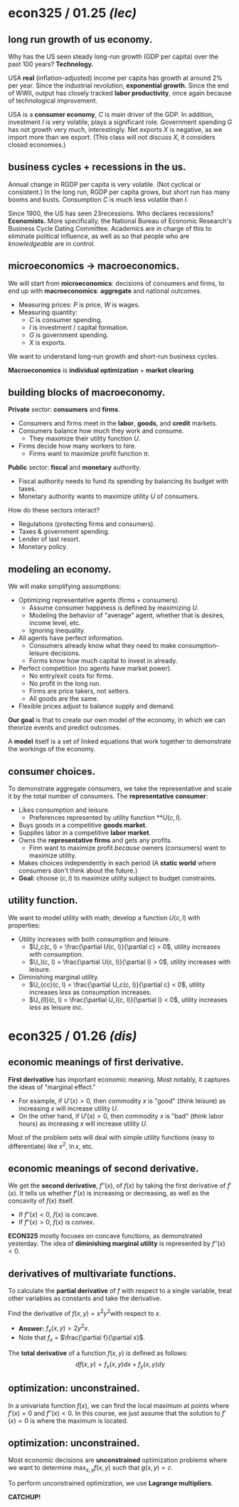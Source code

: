 # econ325 / 01.25 *(lec)*

## long run growth of us economy.

Why has the US seen steady long-run growth (GDP per capita) over the past 100 years? **Technology.**

USA **real** (inflation-adjusted) income per capita has growth at around $2\%$ per year. Since the industrial revolution, **exponential growth**. Since the end of WWII, output has closely tracked **labor productivity**, once again because of technological improvement.

USA is a **consumer economy**, $C$ is main driver of the GDP. In addition, investment $I$ is very volatile, plays a significant role. Government spending $G$ has not growth very much, interestingly. Net exports $X$ is negative, as we import more than we export. (This class will not discuss $X$​, it considers closed economies.)

## business cycles + recessions in the us.

Annual change in RGDP per capita is very volatile. (Not cyclical or consistent.) In the long run, RGDP per capita grows, but short run has many booms and busts. Consumption $C$ is much less volatile than $I$​.

Since 1900, the US has seen $23$​ recessions. Who declares recessions? **Economists.** More specifically, the National Bureau of Economic Research's Business Cycle Dating Committee. Academics are in charge of this to eliminate political influence, as well as so that people who are *knowledgeable* are in control.

## microeconomics $\rightarrow$ macroeconomics.

We will start from **microeconomics**: decisions of consumers and firms, to end up with **macroeconomics**: **aggregate** and national outcomes.

- Measuring prices: $P$ is price, $W$ is wages.
- Measuring quantity: 
  - $C$ is consumer spending.
  - $I$ is investment / capital formation.
  - $G$ is government spending.
  - $X$ is exports.

We want to understand long-run growth and short-run business cycles.

**Macroeconomics** is **individual optimization** $+$ **market clearing**.

## building blocks of macroeconomy.

**Private** sector: **consumers** and **firms**.

- Consumers and firms meet in the **labor**, **goods**, and **credit** markets. 
- Consumers balance how much they work and consume. 
  - They maximize their utility function $U$.
- Firms decide how many workers to hire. 
  - Firms want to maximize profit function $\pi$.

**Public** sector: **fiscal** and **monetary** authority.

- Fiscal authority needs to fund its spending by balancing its budget with taxes.
- Monetary authority wants to maximize utility $U$ of consumers.

How do these sectors interact?

- Regulations (protecting firms and consumers).
- Taxes & government spending.
- Lender of last resort.
- Monetary policy.

## modeling an economy.

We will make simplifying assumptions:

- Optimizing representative agents (firms + consumers).
  - Assume consumer happiness is defined by maximizing $U$.
  - Modeling the behavior of "average" agent, whether that is desires, income level, etc.
  - Ignoring inequality.
- All agents have perfect information.
  - Consumers already know what they need to make consumption-leisure decisions.
  - Forms know how much capital to invest in already.
- Perfect competition (no agents have market power).
  - No entry/exit costs for firms.
  - No profit in the long run.
  - Firms are price takers, not setters.
  - All goods are the same.
- Flexible prices adjust to balance supply and demand.

**Our goal** is that to create our own model of the economy, in which we can theorize events and predict outcomes.

A **model** itself is a set of linked equations that work together to demonstrate the workings of the economy.

## consumer choices.

To demonstrate aggregate consumers, we take the representative and scale it by the total number of consumers. The **representative consumer**:

- Likes consumption and leisure. 
  - Preferences represented by utility function **$U(c, l)$​.
- Buys goods in a competitive **goods market**.
- Supplies labor in a competitive **labor market**.
- Owns the **representative firms** and gets any profits.
  - Firm want to maximize profit *because* owners (consumers) want to maximize utility.
- Makes choices independently in each period (A **static world** where consumers don't think about the future.)
- **Goal:** choose $(c, l)$​​ to maximize utility subject to budget constraints.

## utility function.

We want to model utility with math; develop a function $U(c, l)$ with properties:

- Utility increases with both consumption and leisure.
  - $U_c(c, l) = \frac{\partial U(c, l)}{\partial c} > 0$​, utility increases with consumption.
  - $U_l(c, l) = \frac{\partial U(c, l)}{\partial l} > 0$, utility increases with leisure.
- Diminishing marginal utility.
  - $U_{cc}(c, l) = \frac{\partial U_c(c, l)}{\partial c} < 0$​, utility increases *less* as consumption increases.
  - $U_{ll}(c, l) = \frac{\partial U_l(c, l)}{\partial l} < 0$, utility increases *less* as leisure inc.

# econ325 / 01.26 *(dis)*

## economic meanings of first derivative.

**First derivative** has important economic meaning. Most notably, it captures the ideas of "marginal effect."

- For example, if $U'(x) > 0$, then commodity $x$ is "good" (think leisure) as increasing $x$ will increase utility $U$.
- On the other hand, if $U'(x) > 0$, then commodity $x$ is "bad" (think labor hours) as increasing $x$ will increase utility $U$​.

Most of the problem sets will deal with simple utility functions (easy to differentiate) like $x^2$, $\ln x$, etc.

## economic meanings of second derivative.

We get the **second derivative**, $f''(x)$, of $f(x)$ by taking the first derivative of $f'(x)$. It tells us whether $f'(x)$ is increasing or decreasing, as well as the concavity of $f(x)$ itself.

- If $f''(x) < 0$, $f(x)$ is concave.
- If $f''(x) > 0$, $f(x)$ is convex.

**ECON325** mostly focuses on concave functions, as demonstrated yesterday. The idea of **diminishing marginal utility** is represented by $f''(x) < 0$​.

## derivatives of multivariate functions.

To calculate the **partial derivative** of $f$ with respect to a single variable, treat other variables as constants and take the derivative.

Find the derivative of $f(x, y) = x^2y^2$​ with respect to $x$​.

- **Answer:** $f_x(x, y) = 2y^2x$​.
- Note that $f_x$ = $\frac{\partial f}{\partial x}$.

The **total derivative** of a function $f(x, y)$ is defined as follows:
$$
df(x, y) = f_x(x, y)dx + f_y(x, y)dy
$$

## optimization: unconstrained.

In a univariate function $f(x)$, we can find the local maximum at points where $f'(x) = 0$ and $f''(x) < 0$. In this course, we just assume that the solution to $f'(x) = 0$ is where the maximum is located.

## optimization: unconstrained.

Most economic decisions are **unconstrained** optimization problems where we want to determine $\max_{x,y}f(x, y)$ such that $g(x, y) = c$.

To perform unconstrained optimization, we use **Lagrange multipliers**. 

**CATCHUP!**
